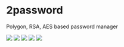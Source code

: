 # 2password
Polygon, RSA, AES based password manager

![](./README/20220828120912.jpg)
![](./README/20220828120927.jpg)
![](./README/20220828120947.jpg)
![](./README/20220828120935.jpg)
![](./README/20220828120942.jpg)